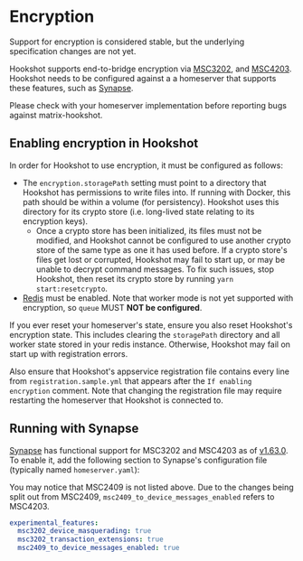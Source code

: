 # Encryption

<section class="notice">
Support for encryption is considered stable, but the underlying specification changes are not yet.

Hookshot supports end-to-bridge encryption via [MSC3202](https://github.com/matrix-org/matrix-spec-proposals/pull/3202), and [MSC4203](https://github.com/matrix-org/matrix-spec-proposals/pull/4203). Hookshot needs to be configured against a a homeserver that supports these features, such as [Synapse](#running-with-synapse).

Please check with your homeserver implementation before reporting bugs against matrix-hookshot.

</section>

## Enabling encryption in Hookshot

In order for Hookshot to use encryption, it must be configured as follows:

- The `encryption.storagePath` setting must point to a directory that Hookshot has permissions to write files into. If running with Docker, this path should be within a volume (for persistency). Hookshot uses this directory for its crypto store (i.e. long-lived state relating to its encryption keys).
  - Once a crypto store has been initialized, its files must not be modified, and Hookshot cannot be configured to use another crypto store of the same type as one it has used before. If a crypto store's files get lost or corrupted, Hookshot may fail to start up, or may be unable to decrypt command messages. To fix such issues, stop Hookshot, then reset its crypto store by running `yarn start:resetcrypto`.
- [Redis](./workers.md) must be enabled. Note that worker mode is not yet supported with encryption, so `queue` MUST **NOT be configured**.

If you ever reset your homeserver's state, ensure you also reset Hookshot's encryption state. This includes clearing the `storagePath` directory and all worker state stored in your redis instance. Otherwise, Hookshot may fail on start up with registration errors.

Also ensure that Hookshot's appservice registration file contains every line from `registration.sample.yml` that appears after the `If enabling encryption` comment. Note that changing the registration file may require restarting the homeserver that Hookshot is connected to.

## Running with Synapse

[Synapse](https://github.com/matrix-org/synapse/) has functional support for MSC3202 and MSC4203 as of [v1.63.0](https://github.com/matrix-org/synapse/releases/tag/v1.63.0). To enable it, add the following section to Synapse's configuration file (typically named `homeserver.yaml`):

You may notice that MSC2409 is not listed above. Due to the changes being split out from MSC2409, `msc2409_to_device_messages_enabled` refers to MSC4203.

```yaml
experimental_features:
  msc3202_device_masquerading: true
  msc3202_transaction_extensions: true
  msc2409_to_device_messages_enabled: true
```
